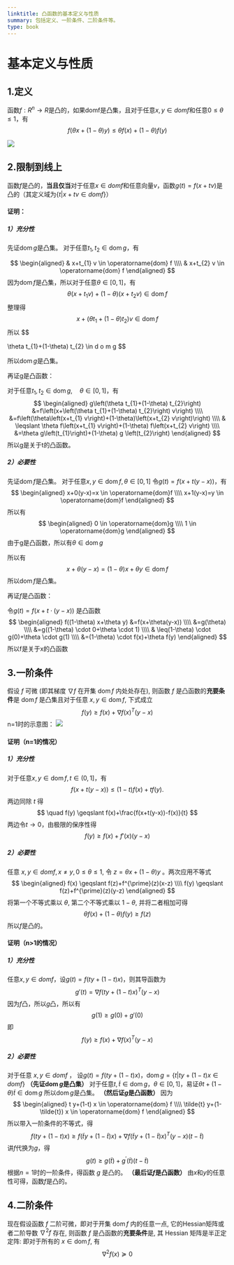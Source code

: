 ```yaml
---
linktitle: 凸函数的基本定义与性质
summary: 包括定义、一阶条件、二阶条件等。
type: book
---
```

# 基本定义与性质
## 1.定义
函数$f:R^n \rightarrow R$是凸的，如果domf是凸集，且对于任意$x,y\in domf$和任意$0 \leq \theta \leq 1$，有
$$
f(\theta x + (1-\theta)y)\leq\theta f(x) + (1-\theta)f(y)
$$

![](凸函数的基本定义与性质-1661737436533.jpeg)

## 2.限制到线上
函数$f$是凸的，**当且仅当**对于任意$x \in domf$和任意向量$v$，函数$g(t)=f(x+tv)$是凸的（其定义域为$\{t|x+tv \in domf\}$）

#### 证明：
##### 1）充分性
先证$\operatorname{dom} g$是凸集。
对于任意$t_{1}, t_{2} \in \operatorname{dom} g$，有

$$
\begin{aligned}
& x+t_{1} v \in \operatorname{dom} f 
\\\\
& x+t_{2} v \in \operatorname{dom} f
\end{aligned}
$$
因为$\operatorname{dom} f$是凸集，所以对于任意$\theta \in[0,1]$，有
$$
\theta\left(x+t_{1} v\right)+(1-\theta)\left(x+t_{2} v\right) \in \operatorname{dom} f
$$
整理得
$$
x+\left(\theta t_{1}+(1-\theta) t_{2}\right) v \in \operatorname{dom} f 
$$
所以
$$

\theta t_{1}+(1-\theta) t_{2} \in d o m g
$$

所以$\operatorname{dom}g$是凸集。

再证g是凸函数：

对于任意$t_{1}, t_{2} \in \operatorname{dom}g, \quad \theta \in[0,1]$，有
$$
\begin{aligned}
g\left(\theta t_{1}+(1-\theta) t_{2}\right) &=f\left(x+\left(\theta t_{1}+(1-\theta) t_{2}\right) v\right) \\\\
&=f\left(\theta\left(x+t_{1} v\right)+(1-\theta)\left(x+t_{2} v\right)\right) \\\\
& \leqslant \theta f\left(x+t_{1} v\right)+(1-\theta) f\left(x+t_{2} v\right) \\\\
&=\theta g\left(t_{1}\right)+(1-\theta) g \left(t_{2}\right)
\end{aligned}
$$
所以g是关于t的凸函数。

##### 2）必要性
先证$\operatorname{dom}f$是凸集。
对于任意$x, y \in \operatorname{dom} f, \theta \in[0,1]$
令$g(t)=f(x+t(y-x))$，有
$$
\begin{aligned}
x+0(y-x)=x \in \operatorname{dom}f
\\\\
x+1(y-x)=y \in \operatorname{dom}f
\end{aligned}
$$
所以有
$$
\begin{aligned}
0 \in \operatorname{dom}g \\\\
1 \in \operatorname{dom}g
\end{aligned}
$$
由于g是凸函数，所以有$\theta \in \operatorname{dom}g$

所以有
$$
x+\theta(y-x)=(1-\theta)x+\theta y \in \operatorname{dom}f
$$
所以$\operatorname{dom}f$是凸集。

再证$f$是凸函数：

令$g(t)=f(x+t \cdot(y-x))$ 是凸函数
$$
\begin{aligned}
f((1-\theta) x+\theta y) &=f(x+\theta(y-x)) \\\\
&=g(\theta) \\\\
&=g((1-\theta) \cdot 0+\theta \cdot 1) \\\\
& \leq(1-\theta) \cdot g(0)+\theta \cdot g(1) \\\\
&=(1-\theta) \cdot f(x)+\theta f(y)
\end{aligned}
$$
所以f是关于x的凸函数

## 3.一阶条件
假设 $f$ 可微 (即其梯度 $\nabla f$ 在开集 $\operatorname{dom} f$ 内处处存在), 则函数 $f$ 是凸函数的**充要条件**是 $\operatorname{dom} f$ 是凸集且对于任意 $x, y \in \operatorname{dom} f$, 下式成立
$$
f(y) \geqslant f(x)+\nabla f(x)^{T}(y-x)
$$
n=1时的示意图：
![](凸函数的基本定义与性质-1661737708070.jpeg)

#### 证明（n=1的情况）
##### 1）充分性
对于任意$x,y \in \operatorname{dom}f,t \in (0,1]$，有
$$
f(x+t(y-x)) \leqslant(1-t) f(x)+t f(y) .
$$
两边同除 $t$ 得
$$
\quad f(y) \geqslant f(x)+\frac{f(x+t(y-x))-f(x)}{t}
$$
两边令$t \rightarrow 0$，由极限的保序性得
$$
f(y) \geqslant f(x)+f'(x)(y-x)
$$
##### 2）必要性
任意 $x,y \in domf ,x \neq y, 0 \leqslant \theta \leqslant 1$, 令 $z=\theta x+(1-\theta) y$ 。两次应用不等式
$$
\begin{aligned}
f(x) \geqslant f(z)+f^{\prime}(z)(x-z) 
\\\\
f(y) \geqslant f(z)+f^{\prime}(z)(y-z)
\end{aligned}
$$
将第一个不等式乘以 $\theta$, 第二个不等式乘以 $1-\theta$, 并将二者相加可得
$$
\theta f(x)+(1-\theta) f(y) \geqslant f(z)
$$
所以$f$是凸的。

#### 证明（n>1的情况）
##### 1）充分性
任意$x,y \in domf$，设$g(t)=f(ty+(1-t)x)$，则其导函数为
$$
g'(t)=\nabla f(ty+(1-t)x)^{T}(y-x)
$$
因为$f$凸，所以$g$凸，所以有
$$
g(1) \geqslant g(0)+g'(0)
$$
即
$$
f(y) \geqslant f(x) + \nabla f(x)^{T}(y-x)
$$
##### 2）必要性
对于任意 $x,y \in domf$ ，
设$g(t)=f(ty+(1-t)x)$，$\operatorname{dom}g = \{t|ty+(1-t)x \in domf\}$
**（先证$\operatorname{dom} g$是凸集）**
对于任意$t,\tilde{t} \in \operatorname{dom}g$，$\theta \in [0,1]$，易证$\theta t + (1-\theta)\tilde{t} \in \operatorname{dom}g$
所以$\operatorname{dom} g$是凸集。
**（然后证$g$是凸函数）**
因为
$$
\begin{aligned}
t y+(1-t) x \in \operatorname{dom} f
\\\\
\tilde{t} y+(1-\tilde{t}) x \in \operatorname{dom} f
\end{aligned}
$$
所以带入一阶条件的不等式，得
$$
f(t y+(1-t) x) \geqslant f(\tilde{t} y+(1-\tilde{t}) x)+\nabla f(\tilde{t} y+(1-\tilde{t}) x)^{T}(y-x)(t-\tilde{t})
$$
讲$f$代换为$g$，得
$$
g(t) \geqslant g(\tilde{t})+g^{\prime}(\tilde{t})(t-\tilde{t})
$$
根据$n=1$时的一阶条件，得函数 $g$ 是凸的。
**（最后证$f$是凸函数）**
由$x$和$y$的任意性可得，函数$f$是凸的。

## 4.二阶条件
现在假设函数 $f$ 二阶可微，即对于开集 $\operatorname{dom} f$ 内的任意一点, 它的Hessian矩阵或者二阶导数 $\nabla^{2} f$ 存在, 则函数 $f$ 是凸函数的**充要条件**是, 其 Hessian 矩阵是半正定定阵: 即对于所有的 $x \in \operatorname{dom} f$, 有
$$
\nabla^{2} f(x) \succeq 0
$$
